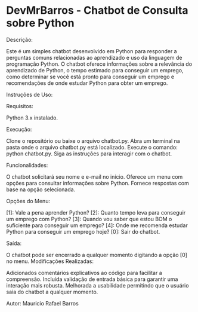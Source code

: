 # DevMrBarros - Chatbot de Consulta sobre Python

Descrição:

Este é um simples chatbot desenvolvido em Python para responder a perguntas comuns relacionadas ao aprendizado e uso da linguagem de programação Python. O chatbot oferece informações sobre a relevância do aprendizado de Python, o tempo estimado para conseguir um emprego, como determinar se você está pronto para conseguir um emprego e recomendações de onde estudar Python para obter um emprego.

Instruções de Uso:

Requisitos:

Python 3.x instalado.

Execução:

Clone o repositório ou baixe o arquivo chatbot.py.
Abra um terminal na pasta onde o arquivo chatbot.py está localizado.
Execute o comando: python chatbot.py.
Siga as instruções para interagir com o chatbot.

Funcionalidades:

O chatbot solicitará seu nome e e-mail no início.
Oferece um menu com opções para consultar informações sobre Python.
Fornece respostas com base na opção selecionada.

Opções do Menu:

[1]: Vale a pena aprender Python?
[2]: Quanto tempo leva para conseguir um emprego com Python?
[3]: Quando vou saber que estou BOM o suficiente para conseguir um emprego?
[4]: Onde me recomenda estudar Python para conseguir um emprego hoje?
[0]: Sair do chatbot.

Saída:

O chatbot pode ser encerrado a qualquer momento digitando a opção [0] no menu.
Modificações Realizadas:

Adicionados comentários explicativos ao código para facilitar a compreensão.
Incluída validação de entrada básica para garantir uma interação mais robusta.
Melhorada a usabilidade permitindo que o usuário saia do chatbot a qualquer momento.

Autor: Mauricio Rafael Barros
